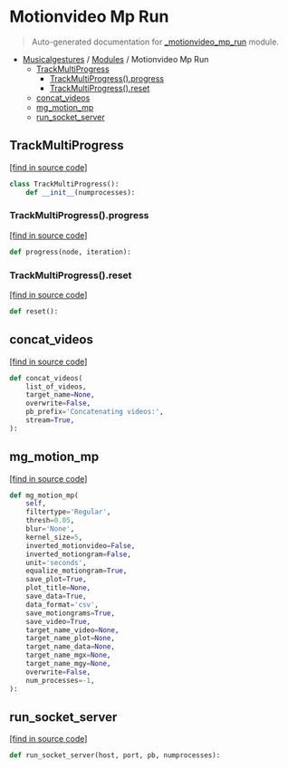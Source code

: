 # Motionvideo Mp Run

> Auto-generated documentation for [_motionvideo_mp_run](https://github.com/fourMs/MGT-python/blob/master/musicalgestures/_motionvideo_mp_run.py) module.

- [Musicalgestures](README.md#musicalgestures-index) / [Modules](MODULES.md#musicalgestures-modules) / Motionvideo Mp Run
    - [TrackMultiProgress](#trackmultiprogress)
        - [TrackMultiProgress().progress](#trackmultiprogressprogress)
        - [TrackMultiProgress().reset](#trackmultiprogressreset)
    - [concat_videos](#concat_videos)
    - [mg_motion_mp](#mg_motion_mp)
    - [run_socket_server](#run_socket_server)

## TrackMultiProgress

[[find in source code]](https://github.com/fourMs/MGT-python/blob/master/musicalgestures/_motionvideo_mp_run.py#L328)

```python
class TrackMultiProgress():
    def __init__(numprocesses):
```

### TrackMultiProgress().progress

[[find in source code]](https://github.com/fourMs/MGT-python/blob/master/musicalgestures/_motionvideo_mp_run.py#L333)

```python
def progress(node, iteration):
```

### TrackMultiProgress().reset

[[find in source code]](https://github.com/fourMs/MGT-python/blob/master/musicalgestures/_motionvideo_mp_run.py#L337)

```python
def reset():
```

## concat_videos

[[find in source code]](https://github.com/fourMs/MGT-python/blob/master/musicalgestures/_motionvideo_mp_run.py#L341)

```python
def concat_videos(
    list_of_videos,
    target_name=None,
    overwrite=False,
    pb_prefix='Concatenating videos:',
    stream=True,
):
```

## mg_motion_mp

[[find in source code]](https://github.com/fourMs/MGT-python/blob/master/musicalgestures/_motionvideo_mp_run.py#L16)

```python
def mg_motion_mp(
    self,
    filtertype='Regular',
    thresh=0.05,
    blur='None',
    kernel_size=5,
    inverted_motionvideo=False,
    inverted_motiongram=False,
    unit='seconds',
    equalize_motiongram=True,
    save_plot=True,
    plot_title=None,
    save_data=True,
    data_format='csv',
    save_motiongrams=True,
    save_video=True,
    target_name_video=None,
    target_name_plot=None,
    target_name_data=None,
    target_name_mgx=None,
    target_name_mgy=None,
    overwrite=False,
    num_processes=-1,
):
```

## run_socket_server

[[find in source code]](https://github.com/fourMs/MGT-python/blob/master/musicalgestures/_motionvideo_mp_run.py#L295)

```python
def run_socket_server(host, port, pb, numprocesses):
```
